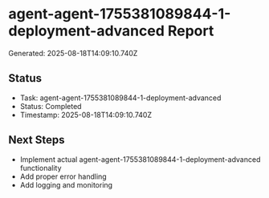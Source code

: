 # agent-agent-1755381089844-1-deployment-advanced Report

Generated: 2025-08-18T14:09:10.740Z

## Status
- Task: agent-agent-1755381089844-1-deployment-advanced
- Status: Completed
- Timestamp: 2025-08-18T14:09:10.740Z

## Next Steps
- Implement actual agent-agent-1755381089844-1-deployment-advanced functionality
- Add proper error handling
- Add logging and monitoring
